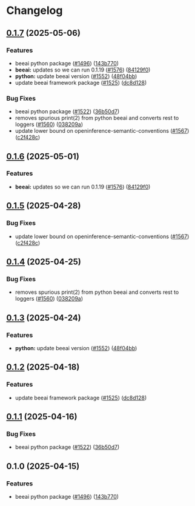 # Changelog

## [0.1.7](https://github.com/davidjoyme/openinference/compare/python-openinference-instrumentation-beeai-v0.1.6...python-openinference-instrumentation-beeai-v0.1.7) (2025-05-06)


### Features

* beeai python package ([#1496](https://github.com/davidjoyme/openinference/issues/1496)) ([143b770](https://github.com/davidjoyme/openinference/commit/143b770500e615fb692b3e5f945e8dc22e69c1d1))
* **beeai:** updates so we can run 0.1.19 ([#1576](https://github.com/davidjoyme/openinference/issues/1576)) ([84129f0](https://github.com/davidjoyme/openinference/commit/84129f0212763c96e23961695c4915ec5d14f2f7))
* **python:** update beeai version ([#1552](https://github.com/davidjoyme/openinference/issues/1552)) ([48f04bb](https://github.com/davidjoyme/openinference/commit/48f04bb7fdd03525d7824d9889aebb745d012a5e))
* update beeai framework package ([#1525](https://github.com/davidjoyme/openinference/issues/1525)) ([dc8d128](https://github.com/davidjoyme/openinference/commit/dc8d128042c661babb75b2609bb2f97d155ae9d8))


### Bug Fixes

* beeai python package ([#1522](https://github.com/davidjoyme/openinference/issues/1522)) ([36b50d7](https://github.com/davidjoyme/openinference/commit/36b50d7386f475a13a3665620b95cf4ade4e5ced))
* removes spurious print(2) from python beeai and converts rest to loggers ([#1560](https://github.com/davidjoyme/openinference/issues/1560)) ([038209a](https://github.com/davidjoyme/openinference/commit/038209ab6be0d95181db19c1ae15b244ec7afe0a))
* update lower bound on openinference-semantic-conventions ([#1567](https://github.com/davidjoyme/openinference/issues/1567)) ([c2f428c](https://github.com/davidjoyme/openinference/commit/c2f428c5916c3dd62cf6670358f37111d4f7fd25))

## [0.1.6](https://github.com/Arize-ai/openinference/compare/python-openinference-instrumentation-beeai-v0.1.5...python-openinference-instrumentation-beeai-v0.1.6) (2025-05-01)


### Features

* **beeai:** updates so we can run 0.1.19 ([#1576](https://github.com/Arize-ai/openinference/issues/1576)) ([84129f0](https://github.com/Arize-ai/openinference/commit/84129f0212763c96e23961695c4915ec5d14f2f7))

## [0.1.5](https://github.com/Arize-ai/openinference/compare/python-openinference-instrumentation-beeai-v0.1.4...python-openinference-instrumentation-beeai-v0.1.5) (2025-04-28)


### Bug Fixes

* update lower bound on openinference-semantic-conventions ([#1567](https://github.com/Arize-ai/openinference/issues/1567)) ([c2f428c](https://github.com/Arize-ai/openinference/commit/c2f428c5916c3dd62cf6670358f37111d4f7fd25))

## [0.1.4](https://github.com/Arize-ai/openinference/compare/python-openinference-instrumentation-beeai-v0.1.3...python-openinference-instrumentation-beeai-v0.1.4) (2025-04-25)


### Bug Fixes

* removes spurious print(2) from python beeai and converts rest to loggers ([#1560](https://github.com/Arize-ai/openinference/issues/1560)) ([038209a](https://github.com/Arize-ai/openinference/commit/038209ab6be0d95181db19c1ae15b244ec7afe0a))

## [0.1.3](https://github.com/Arize-ai/openinference/compare/python-openinference-instrumentation-beeai-v0.1.2...python-openinference-instrumentation-beeai-v0.1.3) (2025-04-24)


### Features

* **python:** update beeai version ([#1552](https://github.com/Arize-ai/openinference/issues/1552)) ([48f04bb](https://github.com/Arize-ai/openinference/commit/48f04bb7fdd03525d7824d9889aebb745d012a5e))

## [0.1.2](https://github.com/Arize-ai/openinference/compare/python-openinference-instrumentation-beeai-v0.1.1...python-openinference-instrumentation-beeai-v0.1.2) (2025-04-18)


### Features

* update beeai framework package ([#1525](https://github.com/Arize-ai/openinference/issues/1525)) ([dc8d128](https://github.com/Arize-ai/openinference/commit/dc8d128042c661babb75b2609bb2f97d155ae9d8))

## [0.1.1](https://github.com/Arize-ai/openinference/compare/python-openinference-instrumentation-beeai-v0.1.0...python-openinference-instrumentation-beeai-v0.1.1) (2025-04-16)


### Bug Fixes

* beeai python package ([#1522](https://github.com/Arize-ai/openinference/issues/1522)) ([36b50d7](https://github.com/Arize-ai/openinference/commit/36b50d7386f475a13a3665620b95cf4ade4e5ced))

## 0.1.0 (2025-04-15)


### Features

* beeai python package ([#1496](https://github.com/Arize-ai/openinference/issues/1496)) ([143b770](https://github.com/Arize-ai/openinference/commit/143b770500e615fb692b3e5f945e8dc22e69c1d1))
